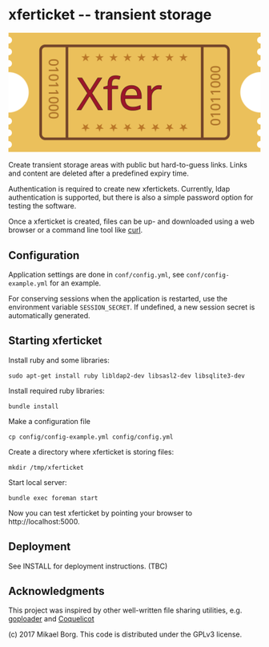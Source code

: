 # xferticket -- transient storage

![](./public/xferticket.svg)

Create transient storage areas with public but hard-to-guess links. Links and
content are deleted after a predefined expiry time.


Authentication is required to create new xfertickets. Currently, ldap
authentication is supported, but there is also a simple password option for
testing the software.


Once a xferticket is created, files can be up- and downloaded using a web
browser or a command line tool like [curl](https://curl.haxx.se/).


## Configuration

Application settings are done in `conf/config.yml`, see
`conf/config-example.yml` for an example.


For conserving sessions when the application is restarted, use the environment
variable `SESSION_SECRET`. If undefined, a new session secret is
automatically generated.


## Starting xferticket

Install ruby and some libraries:

    sudo apt-get install ruby libldap2-dev libsasl2-dev libsqlite3-dev 

Install required ruby libraries:

    bundle install

Make a configuration file

    cp config/config-example.yml config/config.yml

Create a directory where xferticket is storing files:

    mkdir /tmp/xferticket

Start local server:

    bundle exec foreman start

Now you can test xferticket by pointing your browser to http://localhost:5000.


## Deployment

See INSTALL for deployment instructions. (TBC)

## Acknowledgments

This project was inspired by other well-written file sharing utilities, e.g.
[goploader](https://up.depado.eu/) and [Coquelicot](https://coquelicot.potager.org/)

(c) 2017 Mikael Borg. This code is distributed under the GPLv3 license.


